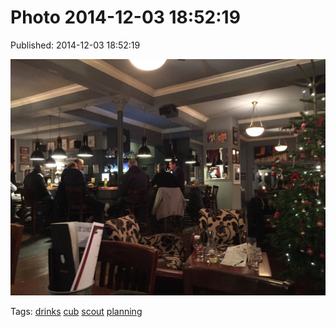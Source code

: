 
# Photo 2014-12-03 18:52:19

Published: 2014-12-03 18:52:19

![](104259354257-0.jpg)

Tags: [drinks](tag-drinks.md) [cub](tag-cub.md) [scout](tag-scout.md) [planning](tag-planning.md)
